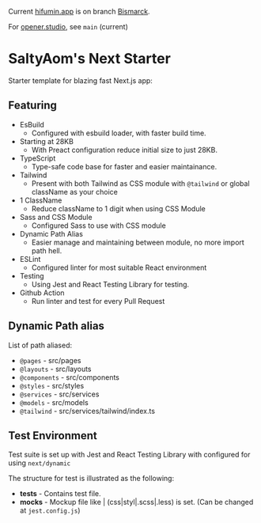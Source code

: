 Current [hifumin.app](https://hifumin.app) is on branch [Bismarck](https://github.com/SaltyAom/hifumin/tree/bismarck).

For [opener.studio](https://opener.studio), see `main` (current)

# SaltyAom's Next Starter
Starter template for blazing fast Next.js app:

## Featuring
- EsBuild
    - Configured with esbuild loader, with faster build time.
- Starting at 28KB 
    - With Preact configuration reduce initial size to just 28KB.
- TypeScript
    - Type-safe code base for faster and easier maintainance.
- Tailwind
    - Present with both Tailwind as CSS module with `@tailwind` or global className as your choice
- 1 ClassName
    - Reduce className to 1 digit when using CSS Module
- Sass and CSS Module
    - Configured Sass to use with CSS module
- Dynamic Path Alias
    - Easier manage and maintaining between module, no more import path hell.
- ESLint
    - Configured linter for most suitable React environment
- Testing
    - Using Jest and React Testing Library for testing.
- Github Action
    - Run linter and test for every Pull Request 

## Dynamic Path alias
List of path aliased:
- `@pages` - src/pages
- `@layouts` - src/layouts
- `@components` - src/components
- `@styles` - src/styles
- `@services` - src/services
- `@models` - src/models
- `@tailwind` - src/services/tailwind/index.ts

## Test Environment
Test suite is set up with Jest and React Testing Library with configured for using `next/dynamic`

The structure for test is illustrated as the following:
* __tests__ - Contains test file.
* __mocks__ - Mockup file like | (css|styl|.scss|.less) is set. (Can be changed at `jest.config.js`)
